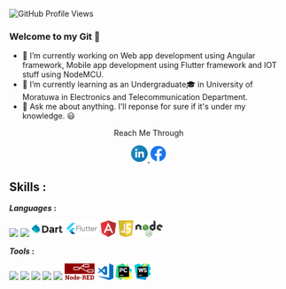 ![GitHub Profile Views](https://komarev.com/ghpvc/?username=ViduraErandika&color=blue&style=plastic)
### Welcome to my Git 👋




- 🔭 I’m currently working on Web app development using Angular framework, Mobile app development using Flutter framework and IOT stuff using NodeMCU.
- 🌱 I’m currently learning as an Undergraduate🎓 in University of Moratuwa in Electronics and Telecommunication Department.
- 💬 Ask me about anything. I'll reponse for sure if it's under my knowledge. 😃

<p align="center">Reach Me Through</p>
<p align="center">
<a href="https://www.linkedin.com/in/vidura-erandika-5aa4b21a0/">
        <img height="30" src="https://github.com/ViduraErandika/ViduraErandika/blob/main/Logos/linkedin.svg" />
</a> 
<a href="https://www.facebook.com/PrinceVidura">
       <img height="30" src="https://github.com/ViduraErandika/ViduraErandika/blob/main/Logos/facebook.png" />
</a>
   
</p>
</p>

## Skills  :

***Languages*  :**
<p> 
<code><img height="30" src="https://upload.wikimedia.org/wikipedia/commons/c/c3/Python-logo-notext.svg"></code>
<code><img height="30" src="https://upload.wikimedia.org/wikipedia/commons/2/21/Matlab_Logo.png"></code>
<code><img height="30" src="https://github.com/ViduraErandika/ViduraErandika/blob/main/Logos/dart.png"></code>
<code><img height="30" src="https://github.com/ViduraErandika/ViduraErandika/blob/main/Logos/flutter.svg"></code>
<code><img height="30" src="https://github.com/ViduraErandika/ViduraErandika/blob/main/Logos/angular.svg"></code>
<code><img height="30" src="https://github.com/ViduraErandika/ViduraErandika/blob/main/Logos/javascript.svg"></code>
<code><img height="30" src="https://github.com/ViduraErandika/ViduraErandika/blob/main/Logos/nodeJs.svg"></code>
</p>

***Tools*  :**
<p>
<code><img height="30" src="https://upload.wikimedia.org/wikipedia/commons/f/f3/Altium_Designer_logo.png"></code>
<code><img height="30" src="https://blog.digilentinc.com/wp-content/uploads/2015/01/184_multisim_app_icon_ill.png"></code>
<code><img height="30" src="https://banner2.cleanpng.com/20180328/ezw/kisspng-solidworks-computer-aided-design-3d-computer-graph-work-5abb8876c7bd12.1780632115222396068181.jpg"></code>
<code><img height="32" src="https://png4u.com/wp-content/uploads/2019/09/Adobe-Photoshop-CC-PNG-Logo-1024x999.png"></code>
<code><img height="30" src="https://upload.wikimedia.org/wikipedia/commons/e/e0/Git-logo.svg"></code>
<code><img height="30" src="https://github.com/ViduraErandika/ViduraErandika/blob/main/Logos/node-red-logo.png"></code>
<code><img height="30" src="https://github.com/ViduraErandika/ViduraErandika/blob/main/Logos/visual-studio.svg"></code>
<code><img height="30" src="https://github.com/ViduraErandika/ViduraErandika/blob/main/Logos/pycharm.svg"></code>
<code><img height="30" src="https://github.com/ViduraErandika/ViduraErandika/blob/main/Logos/webstorm.svg"></code>
</p>
